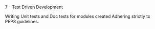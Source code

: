 7 - Test Driven Development

Writing Unit tests and Doc tests for modules created
Adhering strictly to PEP8 guidelines.